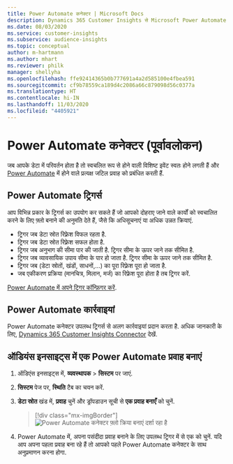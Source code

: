 ```yaml
---
title: Power Automate कनेक्टर | Microsoft Docs
description: Dynamics 365 Customer Insights से Microsoft Power Automate में प्रवाह बनाएं.
ms.date: 08/03/2020
ms.service: customer-insights
ms.subservice: audience-insights
ms.topic: conceptual
author: m-hartmann
ms.author: mhart
ms.reviewer: philk
manager: shellyha
ms.openlocfilehash: ffe92414365b0b777691a4a2d585100e4fbea591
ms.sourcegitcommit: cf9b78559ca189d4c2086a66c879098d56c0377a
ms.translationtype: HT
ms.contentlocale: hi-IN
ms.lasthandoff: 11/03/2020
ms.locfileid: "4405921"
---
```

# <a name="power-automate-connector-preview"></a>Power Automate कनेक्टर (पूर्वावलोकन)

जब आपके डेटा में परिवर्तन होता है तो स्वचलित रूप से होने वाली विशिष्ट इवेंट स्वतः होने लगती हैं और [Power Automate](https://flow.microsoft.com/) में होने वाले प्रत्यक्ष जटिल प्रवाह को प्रबंधित करती हैं.

## <a name="power-automate-triggers"></a>Power Automate ट्रिगर्स

आप विभिन्न प्रकार के ट्रिगर्स का उपयोग कर सकते हैं जो आपको दोहराए जाने वाले कार्यों को स्वचालित करने के लिए फ़्लो बनाने की अनुमति देते हैं, जैसे कि अधिसूचनाएं या अधिक उन्नत क्रियाएं. 

- ट्रिगर जब डेटा स्रोत रिफ़्रेश विफल रहता है. 
- ट्रिगर जब डेटा स्रोत रिफ़्रेश सफल होता है.
- ट्रिगर जब अनुभाग की सीमा पार की जाती है. ट्रिगर सीमा के ऊपर जाने तक सीमित है.
- ट्रिगर जब व्यावसायिक उपाय सीमा के पार हो जाता है. ट्रिगर सीमा के ऊपर जाने तक सीमित है.
- ट्रिगर जब (डेटा स्रोतों, खंडों, साधनों,...) का पूरा रिफ़्रेश पूरा हो जाता है.
- जब एकीकरण प्रक्रिया (मानचित्र, मिलान, मर्ज) का रिफ्रेश पूरा होता है तब ट्रिगर करें.

[Power Automate में अपने ट्रिगर कॉन्फ़िगर करें](https://flow.microsoft.com/connectors/shared_customerinsights/dynamics-365-customer-insights-connector/).

## <a name="power-automate-actions"></a>Power Automate कार्रवाइयां
Power Automate कनेक्टर उपलब्ध ट्रिगर्स से अलग कार्रवाइयां प्रदान करता है. अधिक जानकारी के लिए, [Dynamics 365 Customer Insights Connector](https://docs.microsoft.com/connectors/customerinsights/) देखें.

## <a name="create-a-power-automate-flow-in-audience-insights"></a>ऑडियंस इनसाइट्स में एक Power Automate प्रवाह बनाएं

1. ऑडिएंस इनसाइट्स में, **व्यवस्थापक** > **सिस्टम** पर जाएं.

1. **सिस्टम** पेज पर, **स्थिति** टैब का चयन करें.

1. **डेटा स्रोत** खंड में, **प्रवाह** चुनें और ड्रॉपडाउन सूची से **एक प्रवाह बनाएँ** को चुनें.
   > [!div class="mx-imgBorder"]
   > ![Power Automate कनेक्टर फ़्लो क्रिया बनाएं दर्शा रहा है](media/power-automate-connector-create-flow.png "प्रवाह बनाएं कार्रवाई दर्शाता Power Automate कनेक्टर")

1. Power Automate में, अपना पसंदीदा प्रवाह बनाने के लिए उपलब्ध ट्रिगर में से एक को चुनें. यदि आप अपना पहला प्रवाह बना रहे हैं तो आपको पहले Power Automate कनेक्टर के साथ अनुप्रमाणन करना होगा.

